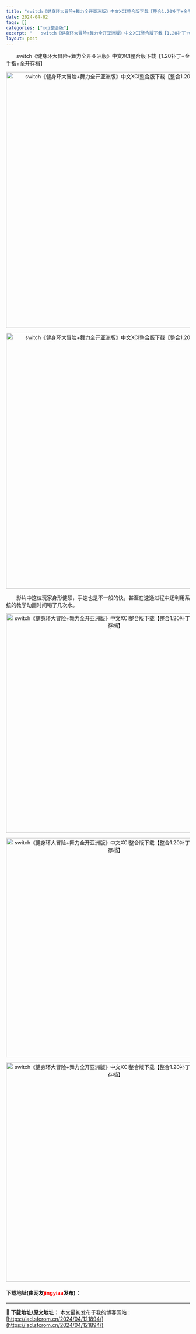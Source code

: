 ```yaml
---
title: "switch《健身环大冒险+舞力全开亚洲版》中文XCI整合版下载【整合1.20补丁+金手指+全开存档】"
date: 2024-04-02
tags: []
categories: ["xci整合版"]
excerpt: "　　switch《健身环大冒险+舞力全开亚洲版》中文XCI整合版下载【1.20补丁+金手指+全开存档】 　　影片中这位玩家身形健硕，手速也是不一般的快，甚至在速通过程中还利用系统的教学动画时间喝了几次水。 下载地址(由网友jingyiaa发布)："
layout: post
---
```


 <p>　　switch《健身环大冒险+舞力全开亚洲版》中文XCI整合版下载【1.20补丁+金手指+全开存档】</p> <div> <p align="center"><img align="" border="0" src="https://lad.sfcrom.cn/wp-content/uploads/2024/04/20240402_660bed1284617.webp" width="700" alt="switch《健身环大冒险+舞力全开亚洲版》中文XCI整合版下载【整合1.20补丁+金手指+全开存档】" /></p> <p align="center"><img align="" border="0" src="https://lad.sfcrom.cn/wp-content/uploads/2024/04/20240402_660bed1300774.webp" width="700" alt="switch《健身环大冒险+舞力全开亚洲版》中文XCI整合版下载【整合1.20补丁+金手指+全开存档】" /></p></div> <p>　　影片中这位玩家身形健硕，手速也是不一般的快，甚至在速通过程中还利用系统的教学动画时间喝了几次水。</p> <p align="center"><img border="0" src="https://lad.sfcrom.cn/wp-content/uploads/2024/04/20240402_660bed13dc920.webp" width="600" alt="switch《健身环大冒险+舞力全开亚洲版》中文XCI整合版下载【整合1.20补丁+金手指+全开存档】" /></p> <p align="center"><img border="0" src="https://lad.sfcrom.cn/wp-content/uploads/2024/04/20240402_660bed146c34d.webp" width="600" alt="switch《健身环大冒险+舞力全开亚洲版》中文XCI整合版下载【整合1.20补丁+金手指+全开存档】" /></p> <p align="center"><img border="0" src="https://lad.sfcrom.cn/wp-content/uploads/2024/04/20240402_660bed150d86f.webp" width="600" alt="switch《健身环大冒险+舞力全开亚洲版》中文XCI整合版下载【整合1.20补丁+金手指+全开存档】" /></p> <p><h4>下载地址(由网友<font color="red">jingyiaa</font>发布)：</h4></p> 

---
📖 **下载地址/原文地址：** 本文最初发布于我的博客网站：[https://lad.sfcrom.cn/2024/04/121894/](https://lad.sfcrom.cn/2024/04/121894/)
